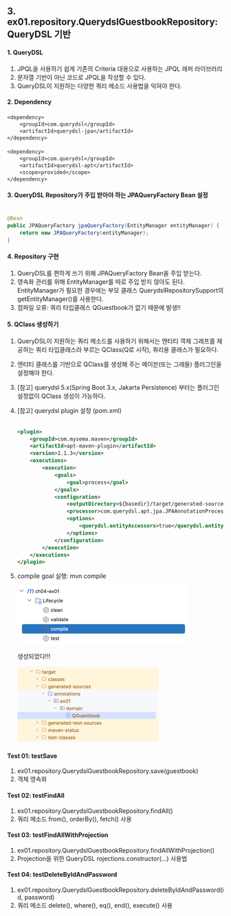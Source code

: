 ## 3. ex01.repository.QuerydslGuestbookRepository: QueryDSL 기반

#### 1. QueryDSL

1. JPQL을 사용하기 쉽게 기존의 Criteria 대용으로 사용하는 JPQL 래퍼 라이브러리
2. 문자열 기반이 아닌 코드로 JPQL을 작성할 수 있다.
3. QueryDSL이 지원하는 다양한 쿼리 메소드 사용법을 익혀야 한다.

#### 2. Dependency

```
<dependency>
    <groupId>com.querydsl</groupId>
    <artifactId>querydsl-jpa</artifactId>
</dependency>

<dependency>
    <groupId>com.querydsl</groupId>
    <artifactId>querydsl-apt</artifactId>
    <scope>provided</scope>
</dependency>

```

#### 3. QueryDSL Repository가 주입 받아야 하는 JPAQueryFactory Bean 설정

```java

@Bean
public JPAQueryFactory jpaQueryFactory(EntityManager entityManager) {
    return new JPAQueryFactory(entityManager);
}

```

#### 4. Repository 구현

1. QueryDSL를 편하게 쓰기 위해 JPAQueryFactory Bean을 주입 받는다.
2. 영속화 관리를 위해 EntityManager를 따로 주입 받지 않아도 된다. EntityManager가 필요한 경우에는 부모 클래스 QuerydslRepositorySupport의
   getEntityManager()를 사용한다.
3. 컴파일 오류: 쿼리 타입클래스 QGuestbook가 없기 때문에 발생!!

#### 5. QClass 생성하기

1. QueryDSL이 지원하는 쿼리 메소드를 사용하기 위해서는 엔티티 객체 그래프를 제공하는 쿼리 타입클래스라 부르는 QClass(Q로 시작), 쿼리용 클래스가 필요하다.
2. 엔티티 클래스를 기반으로 QClass를 생성해 주는 메이븐(또는 그래들) 플러그인을 설정해야 한다.
3. [참고] querydsl 5.x(Spring Boot 3.x, Jakarta Persistence) 부터는 플러그인 설정없이 QClass 생성이 가능하다.
4. [참고] querydsl plugin 설정 (pom.xml)

    ```xml
    
    <plugin>
        <groupId>com.mysema.maven</groupId>
        <artifactId>apt-maven-plugin</artifactId>
        <version>1.1.3</version>
        <executions>
            <execution>
                <goals>
                    <goal>process</goal>
                </goals>
                <configuration>
                    <outputDirectory>${basedir}/target/generated-sources/annotations</outputDirectory>
                    <processor>com.querydsl.apt.jpa.JPAAnnotationProcessor</processor>
                    <options>
                        <querydsl.entityAccessors>true</querydsl.entityAccessors>
                    </options>
                </configuration>
            </execution>
        </executions>
    </plugin>
    
    ```

5. compile goal 실행: mvn compile

   ![30002.png](../_resources/30002.png)

   생성되었다!!!

   ![30003.png](../_resources/30003.png)

#### Test 01: testSave

1. ex01.repository.QuerydslGuestbookRepository.save(guestbook)
2. 객체 영속화

#### Test 02: testFindAll

1. ex01.repository.QuerydslGuestbookRepository.findAll()
2. 쿼리 메소드 from(), orderBy(), fetch() 사용

#### Test 03: testFindAllWithProjection

1. ex01.repository.QuerydslGuestbookRepository.findAllWithProjection()
2. Projection을 위한 QueryDSL rojections.constructor(...) 사용법

#### Test 04: testDeleteByIdAndPassword

1. ex01.repository.QuerydslGuestbookRepository.deleteByIdAndPassword(id, password)
2. 쿼리 메소드 delete(), where(), eq(), end(), execute() 사용

